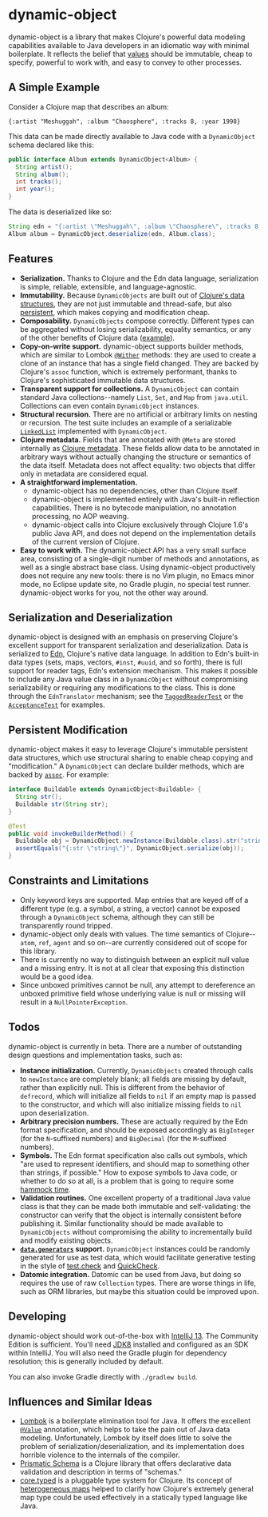 # dynamic-object

dynamic-object is a library that makes Clojure's powerful data modeling capabilities available to Java developers in an idiomatic way with minimal boilerplate. It reflects the belief that [values](http://www.infoq.com/presentations/Value-Values) should be immutable, cheap to specify, powerful to work with, and easy to convey to other processes.

## A Simple Example

Consider a Clojure map that describes an album:

```
{:artist "Meshuggah", :album "Chaosphere", :tracks 8, :year 1998}
```

This data can be made directly available to Java code with a `DynamicObject` schema declared like this:

```java
public interface Album extends DynamicObject<Album> {
  String artist();
  String album();
  int tracks();
  int year();
}
```

The data is deserialized like so:

```java
String edn = "{:artist \"Meshuggah\", :album \"Chaosphere\", :tracks 8, :year 1998}";
Album album = DynamicObject.deserialize(edn, Album.class);
```

## Features

* **Serialization.** Thanks to Clojure and the Edn data language, serialization is simple, reliable, extensible, and language-agnostic.
* **Immutability.** Because `DynamicObjects` are built out of [Clojure's data structures](http://clojure.org/data_structures), they are not just immutable and thread-safe, but also [persistent](http://en.wikipedia.org/wiki/Persistent_data_structure), which makes copying and modification cheap.
* **Composability.** `DynamicObjects` compose correctly. Different types can be aggregated without losing serializability, equality semantics, or any of the other benefits of Clojure data ([example](https://github.com/rschmitt/dynamic-object/blob/master/src/test/java/com/github/rschmitt/dynamicobject/AcceptanceTest.java)).
* **Copy-on-write support.** dynamic-object supports builder methods, which are similar to Lombok [`@Wither`](http://projectlombok.org/features/experimental/Wither.html) methods: they are used to create a clone of an instance that has a single field changed. They are backed by Clojure's `assoc` function, which is extremely performant, thanks to Clojure's sophisticated immutable data structures.
* **Transparent support for collections.** A `DynamicObject` can contain standard Java collections--namely `List`, `Set`, and `Map` from `java.util`. Collections can even contain `DynamicObject` instances.
* **Structural recursion.** There are no artificial or arbitrary limits on nesting or recursion. The test suite includes an example of a serializable [`LinkedList`](https://github.com/rschmitt/dynamic-object/blob/master/src/test/java/com/github/rschmitt/dynamicobject/RecursionTest.java) implemented with `DynamicObject`.
* **Clojure metadata.** Fields that are annotated with `@Meta` are stored internally as [Clojure metadata](http://clojure.org/metadata). These fields allow data to be annotated in arbitrary ways without actually changing the structure or semantics of the data itself. Metadata does not affect equality: two objects that differ only in metadata are considered equal.
* **A straightforward implementation.**
    * dynamic-object has no dependencies, other than Clojure itself.
    * dynamic-object is implemented entirely with Java's built-in reflection capabilities. There is no bytecode manipulation, no annotation processing, no AOP weaving.
    * dynamic-object calls into Clojure exclusively through Clojure 1.6's public Java API, and does not depend on the implementation details of the current version of Clojure.
* **Easy to work with.** The dynamic-object API has a very small surface area, consisting of a single-digit number of methods and annotations, as well as a single abstract base class. Using dynamic-object productively does not require any new tools: there is no Vim plugin, no Emacs minor mode, no Eclipse update site, no Gradle plugin, no special test runner. dynamic-object works for you, not the other way around.

## Serialization and Deserialization

dynamic-object is designed with an emphasis on preserving Clojure's excellent support for transparent serialization and deserialization. Data is serialized to [Edn](https://github.com/edn-format/edn), Clojure's native data language. In addition to Edn's built-in data types (sets, maps, vectors, `#inst`, `#uuid`, and so forth), there is full support for reader tags, Edn's extension mechanism. This makes it possible to include any Java value class in a `DynamicObject` without compromising serializability or requiring any modifications to the class. This is done through the `EdnTranslator` mechanism; see the [`TaggedReaderTest`](https://github.com/rschmitt/dynamic-object/blob/master/src/test/java/com/github/rschmitt/dynamicobject/TaggedReaderTest.java) or the [`AcceptanceTest`](https://github.com/rschmitt/dynamic-object/blob/master/src/test/java/com/github/rschmitt/dynamicobject/AcceptanceTest.java) for examples.

## Persistent Modification

dynamic-object makes it easy to leverage Clojure's immutable persistent data structures, which use structural sharing to enable cheap copying and "modification." A `DynamicObject` can declare builder methods, which are backed by [`assoc`](http://clojure.github.io/clojure/clojure.core-api.html#clojure.core/assoc). For example:

```java
interface Buildable extends DynamicObject<Buildable> {
  String str();
  Buildable str(String str);
}

@Test
public void invokeBuilderMethod() {
  Buildable obj = DynamicObject.newInstance(Buildable.class).str("string");
  assertEquals("{:str \"string\"}", DynamicObject.serialize(obj));
}

```

## Constraints and Limitations

* Only keyword keys are supported. Map entries that are keyed off of a different type (e.g. a symbol, a string, a vector) cannot be exposed through a `DynamicObject` schema, although they can still be transparently round tripped.
* dynamic-object only deals with values. The time semantics of Clojure--`atom`, `ref`, `agent` and so on--are currently considered out of scope for this library.
* There is currently no way to distinguish between an explicit null value and a missing entry. It is not at all clear that exposing this distinction would be a good idea.
* Since unboxed primitives cannot be null, any attempt to dereference an unboxed primitive field whose underlying value is null or missing will result in a `NullPointerException`.

## Todos

dynamic-object is currently in beta. There are a number of outstanding design questions and implementation tasks, such as:

* **Instance initialization.** Currently, `DynamicObjects` created through calls to `newInstance` are completely blank; all fields are missing by default, rather than explicitly null. This is different from the behavior of `defrecord`, which will initialize all fields to `nil` if an empty map is passed to the constructor, and which will also initialize missing fields to `nil` upon deserialization.
* **Arbitrary precision numbers.** These are actually required by the Edn format specification, and should be exposed accordingly as `BigInteger` (for the `N`-suffixed numbers) and `BigDecimal` (for the `M`-suffixed numbers).
* **Symbols.** The Edn format specification also calls out symbols, which "are used to represent identifiers, and should map to something other than strings, if possible." How to expose symbols to Java code, or whether to do so at all, is a problem that is going to require some [hammock time](http://www.youtube.com/watch?v=f84n5oFoZBc).
* **Validation routines.** One excellent property of a traditional Java value class is that they can be made both immutable and self-validating: the constructor can verify that the object is internally consistent before publishing it. Similar functionality should be made available to `DynamicObjects` without compromising the ability to incrementally build and modify existing objects.
* **[`data.generators`](https://github.com/clojure/data.generators) support.** `DynamicObject` instances could be randomly generated for use as test data, which would facilitate generative testing in the style of [test.check](https://github.com/clojure/test.check) and [QuickCheck](http://www.haskell.org/haskellwiki/Introduction_to_QuickCheck2).
* **Datomic integration.** Datomic can be used from Java, but doing so requires the use of raw `Collection` types. There are worse things in life, such as ORM libraries, but maybe this situation could be improved upon.

## Developing

dynamic-object should work out-of-the-box with [IntelliJ 13](http://www.jetbrains.com/idea/download/). The Community Edition is sufficient. You'll need [JDK8](http://www.oracle.com/technetwork/java/javase/downloads/jdk8-downloads-2133151.html) installed and configured as an SDK within IntelliJ. You will also need the Gradle plugin for dependency resolution; this is generally included by default.

You can also invoke Gradle directly with `./gradlew build`.

## Influences and Similar Ideas

* [Lombok](http://www.projectlombok.org/) is a boilerplate elimination tool for Java. It offers the excellent [`@Value`](http://projectlombok.org/features/Value.html) annotation, which helps to take the pain out of Java data modeling. Unfortunately, Lombok by itself does little to solve the problem of serialization/deserialization, and its implementation does horrible violence to the internals of the compiler.
* [Prismatic Schema](https://github.com/Prismatic/schema) is a Clojure library that offers declarative data validation and description in terms of "schemas."
* [core.typed](https://github.com/clojure/core.typed) is a pluggable type system for Clojure. Its concept of [heterogeneous maps](https://github.com/clojure/core.typed/wiki/Types#heterogeneous-maps) helped to clarify how Clojure's extremely general map type could be used effectively in a statically typed language like Java.
